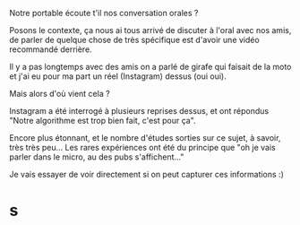 Notre portable écoute t'il nos conversation orales ?

Posons le contexte, ça nous ai tous arrivé de discuter à l'oral avec nos amis, de parler de quelque chose de très spécifique est d'avoir une vidéo recommandé derrière.

Il y a pas longtemps avec des amis on a parlé de girafe qui faisait de la moto et j'ai eu pour ma part un réel (Instagram) dessus (oui oui).

Mais alors d'où vient cela ?

Instagram a été interrogé à plusieurs reprises dessus, et ont répondus "Notre algorithme est trop bien fait, c'est pour ça".

Encore plus étonnant, et le nombre d'études sorties sur ce sujet, à savoir, très très peu... Les rares expériences ont été du principe que "oh je vais parler dans le micro, au des pubs s'affichent..."

Je vais essayer de voir directement si on peut capturer ces informations :)

# s